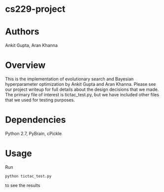 # cs229-project
# Authors
Ankit Gupta, Aran Khanna

# Overview
This is the implementation of evolutionary search and Bayesian hyperparameter optimization by Ankit Gupta and Aran Khanna. Please see our project writeup for full details about the design decisions that we made. The primary file of interest is tictac_test.py, but we have included other files that we used for testing purposes.

# Dependencies
Python 2.7, PyBrain, cPickle

# Usage
Run 
```
python tictac_test.py
```
 to see the results


